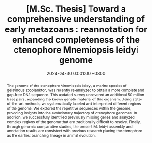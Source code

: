 ---
title:          "[M.Sc. Thesis] Toward a comprehensive understanding of early metazoans : reannotation for enhanced completeness of the ctenophore Mnemiopsis leidyi genome"
date:           2024-04-30 00:01:00 +0800
selected:       true
pub:            "University of British Columbia"
pub_date:       "2024"
category:       "bioinformatics"
abstract: >-
  The genome of the ctenophore Mnemiopsis leidyi, a marine species of gelatinous zooplankton, was
  recently re-analyzed to obtain a more complete and gap-free DNA sequence. This updated survey
  uncovered an additional 50 million base pairs, expanding the known genetic material of this
  organism. Using state-of-the-art methods, we systematically labeled and interpreted different
  regions of the genome. We explored the repetitive sequences within the genome,
  providing insights into the evolutionary trajectory of ctenophore genomes. In addition, we
  successfully identified previously missing genes and analyzed complex regions of the genome that
  are traditionally difficult to resolve. Finally, through genomic comparative studies, the present M.
  leidyi assembly and annotation results are consistent with previous research placing the ctenophore
  as the earliest branching lineage in animal evolution.

cover:          /assets/images/covers/2024-ubc.jpg
authors:
- Gabriel Dall'Alba
links:
  Thesis: https://open.library.ubc.ca/soa/cIRcle/collections/ubctheses/24/items/1.0442322
---